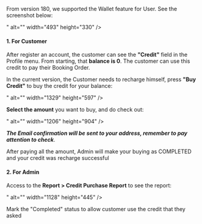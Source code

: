 <p>From version 180, we supported the Wallet feature for User. See the screenshot below:</p>
<p>" alt="" width="493" height="330" /></p>
<h4>1. For Customer</h4>
<p>After register an account, the customer can see the <strong>"Credit"</strong> field in the Profile menu. From starting, that <strong>balance is 0</strong>. The customer can use this credit to pay their Booking Order.</p>
<p>In the current version, the Customer needs to recharge himself, press <strong>"Buy Credit"</strong> to buy the credit for your balance:</p>
<p>" alt="" width="1329" height="597" /></p>
<p><strong>Select the amount</strong> you want to buy, and do check out:&nbsp;</p>
<p>" alt="" width="1206" height="904" /></p>
<p><em><strong>The Email confirmation will be sent to your address, remember to pay attention to check</strong></em>.</p>
<p>After paying all the amount, Admin will make your buying as COMPLETED and your credit was recharge successful</p>
<h4>2. For Admin</h4>
<p>Access to the <strong>Report &gt; Credit Purchase Report</strong> to see the report:&nbsp;</p>
<p>" alt="" width="1128" height="445" /></p>
<p>Mark the "Completed" status to allow customer use the credit that they asked</p>